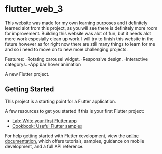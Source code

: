 # flutter_web_3

This website was made for my own learning purposes and i definitely learned alot from this project, as you will see there is definitely more room for improvement.
Building this website was alot of fun, but it needs alot more work espesially clean up work.
I will try to finish this website in the future however as for right now there are still many things to learn for me and so i need to move on to new more challenging projects.

Features:
-Rotating carousel widget.
-Responsive design.
-Interactive categorys.
-App bar hover animation.

A new Flutter project.

## Getting Started

This project is a starting point for a Flutter application.

A few resources to get you started if this is your first Flutter project:

- [Lab: Write your first Flutter app](https://docs.flutter.dev/get-started/codelab)
- [Cookbook: Useful Flutter samples](https://docs.flutter.dev/cookbook)

For help getting started with Flutter development, view the
[online documentation](https://docs.flutter.dev/), which offers tutorials,
samples, guidance on mobile development, and a full API reference.
